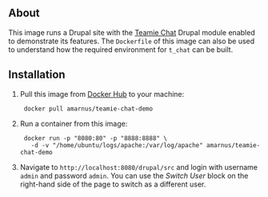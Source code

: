 ## About

This image runs a Drupal site with the [Teamie Chat](https://github.com/teamie-chat/drupal) Drupal module enabled to demonstrate its features. The `Dockerfile` of this image can also be used to understand how the required environment for `t_chat` can be built.

## Installation

1. Pull this image from [Docker Hub](https://registry.hub.docker.com/u/amarnus/teamie-chat-demo/) to your machine:

        docker pull amarnus/teamie-chat-demo

2. Run a container from this image:

        docker run -p "8080:80" -p "8888:8888" \
          -d -v "/home/ubuntu/logs/apache:/var/log/apache" amarnus/teamie-chat-demo

3. Navigate to `http://localhost:8080/drupal/src` and login with username `admin` and password `admin`. You can use the *Switch User* block on the right-hand side of the page to switch as a different user.
